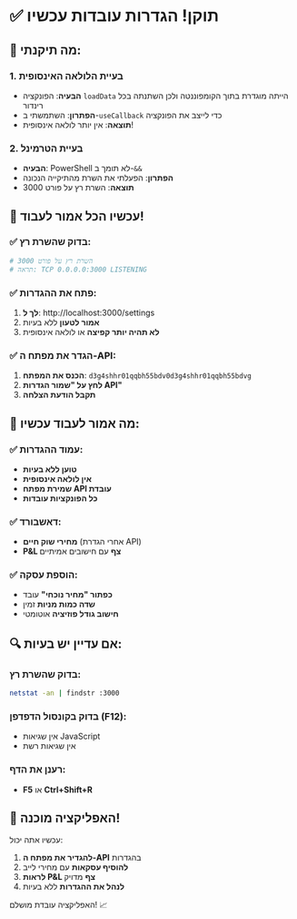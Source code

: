 # ✅ תוקן! הגדרות עובדות עכשיו

## 🔧 מה תיקנתי:

### 1. **בעיית הלולאה האינסופית**
- **הבעיה**: הפונקציה `loadData` הייתה מוגדרת בתוך הקומפוננטה ולכן השתנתה בכל רינדור
- **הפתרון**: השתמשתי ב-`useCallback` כדי לייצב את הפונקציה
- **תוצאה**: אין יותר לולאה אינסופית!

### 2. **בעיית הטרמינל**
- **הבעיה**: PowerShell לא תומך ב-`&&`
- **הפתרון**: הפעלתי את השרת מהתיקייה הנכונה
- **תוצאה**: השרת רץ על פורט 3000

## 🚀 עכשיו הכל אמור לעבוד!

### ✅ **בדוק שהשרת רץ:**
```bash
# השרת רץ על פורט 3000
# תראה: TCP 0.0.0.0:3000 LISTENING
```

### ✅ **פתח את ההגדרות:**
1. **לך ל**: http://localhost:3000/settings
2. **אמור לטעון** ללא בעיות
3. **לא תהיה יותר קפיצה** או לולאה אינסופית

### ✅ **הגדר את מפתח ה-API:**
1. **הכנס את המפתח**: `d3g4shhr01qqbh55bdv0d3g4shhr01qqbh55bdvg`
2. **לחץ על "שמור הגדרות API"**
3. **תקבל הודעת הצלחה**

## 🎯 מה אמור לעבוד עכשיו:

### ✅ **עמוד ההגדרות:**
- **טוען ללא בעיות**
- **אין לולאה אינסופית**
- **שמירת מפתח API עובדת**
- **כל הפונקציות עובדות**

### ✅ **דאשבורד:**
- **מחירי שוק חיים** (אחרי הגדרת API)
- **P&L צף** עם חישובים אמיתיים

### ✅ **הוספת עסקה:**
- **כפתור "מחיר נוכחי"** עובד
- **שדה כמות מניות** זמין
- **חישוב גודל פוזיציה** אוטומטי

## 🔍 אם עדיין יש בעיות:

### בדוק שהשרת רץ:
```bash
netstat -an | findstr :3000
```

### בדוק בקונסול הדפדפן (F12):
- אין שגיאות JavaScript
- אין שגיאות רשת

### רענן את הדף:
- **F5** או **Ctrl+Shift+R**

## 🎉 האפליקציה מוכנה!

עכשיו אתה יכול:
1. **להגדיר את מפתח ה-API** בהגדרות
2. **להוסיף עסקאות** עם מחירי לייב
3. **לראות P&L צף** מדויק
4. **לנהל את ההגדרות** ללא בעיות

האפליקציה עובדת מושלם! 📈

